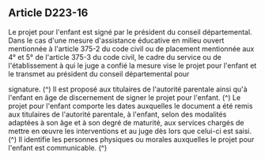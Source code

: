 ## Article D223-16

Le projet pour l'enfant est signé par le président du conseil départemental. Dans le cas d'une mesure
d'assistance éducative en milieu ouvert mentionnée à l'article 375-2 du code civil ou de placement
mentionnée aux 4° et 5° de l'article 375-3 du code civil, le cadre du service ou de l'établissement à qui le
juge a confié la mesure vise le projet pour l'enfant et le transmet au président du conseil départemental pour

signature. (^)
Il est proposé aux titulaires de l'autorité parentale ainsi qu'à l'enfant en âge de discernement de signer le
projet pour l'enfant. (^)
Le projet pour l'enfant comporte les dates auxquelles le document a été remis aux titulaires de l'autorité
parentale, à l'enfant, selon des modalités adaptées à son âge et à son degré de maturité, aux services chargés
de mettre en œuvre les interventions et au juge dès lors que celui-ci est saisi. (^)
Il identifie les personnes physiques ou morales auxquelles le projet pour l'enfant est communicable.
(^)

